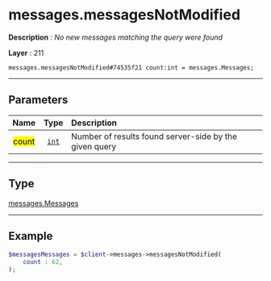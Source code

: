# messages.messagesNotModified

**Description** : *No new messages matching the query were found*

**Layer** : 211

```tl
messages.messagesNotModified#74535f21 count:int = messages.Messages;
```

---

## Parameters

| Name | Type | Description |
| :---: | :---: | :--- |
| <mark>count</mark> | [`int`](type/int) | Number of results found server-side by the given query |

---

## Type

[messages.Messages](type/messages.Messages)

---

## Example

```php
$messagesMessages = $client->messages->messagesNotModified(
	count : 62,
);
```